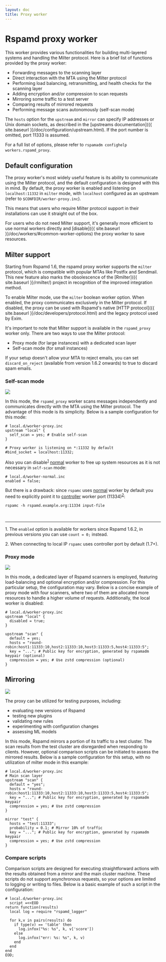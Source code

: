 ```yaml
---
layout: doc
title: Proxy worker
---
```


# Rspamd proxy worker

This worker provides various functionalities for building multi-layered systems and handling the Milter protocol. Here is a brief list of functions provided by the proxy worker:

* Forwarding messages to the scanning layer
* Direct interaction with the MTA using the Milter protocol
* Performing load balancing, retransmitting, and health checks for the scanning layer
* Adding encryption and/or compression to scan requests
* Mirroring some traffic to a test server
* Comparing results of mirrored requests
* Performing message scans autonomously (self-scan mode)

The `hosts` option for the `upstream` and `mirror` can specify IP addresses or Unix domain sockets, as described in the [upstreams documentation]({{ site.baseurl }}/doc/configuration/upstream.html). If the port number is omitted, port 11333 is assumed.

For a full list of options, please refer to `rspamadm confighelp workers.rspamd_proxy`.

## Default configuration

The proxy worker's most widely useful feature is its ability to communicate using the Milter protocol, and the default configuration is designed with this in mind. By default, the proxy worker is enabled and listening on `localhost:11332` in `milter` mode, with `localhost` configured as an upstream (refer to `$CONFDIR/worker-proxy.inc`).

This means that users who require Milter protocol support in their installations can use it straight out of the box.

For users who do not need Milter support, it's generally more efficient to use normal workers directly and [disable]({{ site.baseurl }}/doc/workers/#common-worker-options) the proxy worker to save resources.

## Milter support

Starting from Rspamd 1.6, the rspamd proxy worker supports the `milter` protocol, which is compatible with popular MTAs like Postfix and Sendmail. This new feature also marks the obsolescence of the [Rmilter]({{ site.baseurl }}/rmilter/) project in recognition of the improved integration method.

To enable Milter mode, use the `milter` boolean worker option. When enabled, the proxy communicates exclusively in the Milter protocol. If disabled, the proxy can be used with Rspamd's native [HTTP protocol]({{ site.baseurl }}/doc/developers/protocol.html) and the legacy protocol used by Exim.

It's important to note that Milter support is available in the `rspamd_proxy` worker only. There are two ways to use the Milter protocol:

* Proxy mode (for large instances) with a dedicated scan layer
* Self-scan mode (for small instances)

If your setup doesn't allow your MTA to reject emails, you can set `discard_on_reject` (available from version 1.6.2 onwards) to true to discard spam emails.

### Self-scan mode

<img class="img-fluid" src="{{ site.baseurl }}/img/rspamd_milter_direct.png">

In this mode, the `rspamd_proxy` worker scans messages independently and communicates directly with the MTA using the Milter protocol. The advantage of this mode is its simplicity. Below is a sample configuration for this mode:

~~~hcl
# local.d/worker-proxy.inc
upstream "local" {
  self_scan = yes; # Enable self-scan
}

# Proxy worker is listening on *:11332 by default
#bind_socket = localhost:11332;
~~~

Also you can disable<sup>[1](#fn1)</sup> [normal](normal.html) worker to free up system resources as it is not necessary in `self-scan` mode:

~~~hcl
# local.d/worker-normal.inc
enabled = false;
~~~

But there is a drawback: since `rspamc` uses [normal](normal.html) worker by default you need to explicitly point it to [controller](controller.html) worker port (11334)<sup>[2](#fn1)</sup>:

~~~
rspamc -h rspamd.example.org:11334 input-file
~~~

&nbsp;

---
<a name="fn1">1.</a> The `enabled` option is available for workers since Rspamd 1.6.2, in  previous versions you can use `count = 0;` instead.

<a name="fn1">2.</a> When connecting to local IP `rspamc` uses controller port by default (1.7+).

### Proxy mode

<img class="img-fluid" src="{{ site.baseurl }}/img/rspamd_milter_proxy.png">

In this mode, a dedicated layer of Rspamd scanners is employed, featuring load-balancing and optional encryption and/or compression. For this particular setup, the configuration may vary. Below is a concise example of proxy mode with four scanners, where two of them are allocated more resources to handle a higher volume of requests. Additionally, the local worker is disabled:

~~~hcl
# local.d/worker-proxy.inc
upstream "local" {
  disabled = true;
}

upstream "scan" {
  default = yes;
  hosts = "round-robin:host1:11333:10,host2:11333:10,host3:11333:5,host4:11333:5";
  key = "..."; # Public key for encryption, generated by rspamadm keypair (optional)
  compression = yes; # Use zstd compression (optional)
}
~~~

## Mirroring

<img class="img-fluid" src="{{ site.baseurl }}/img/rspamd-testing.jpg">

The proxy can be utilized for testing purposes, including:

* evaluating new versions of Rspamd
* testing new plugins
* validating new rules
* experimenting with configuration changes
* assessing ML models

In this mode, Rspamd mirrors a portion of its traffic to a test cluster. The scan results from the test cluster are disregarded when responding to clients. However, optional comparison scripts can be initiated to assess the mirrored results. Below is a sample configuration for this setup, with no utilization of milter mode in this example:

~~~hcl
# local.d/worker-proxy.inc
# Main scan layer
upstream "scan" {
  default = "yes";
  hosts = "round-robin:host1:11333:10,host2:11333:10,host3:11333:5,host4:11333:5";
  key = "..."; # Public key for encryption, generated by rspamadm keypair
  compression = yes; # Use zstd compression
}

mirror "test" {
  hosts = "test:11333";
  probability = 0.1; # Mirror 10% of traffic
  key = "..."; # Public key for encryption, generated by rspamadm keypair
  compression = yes; # Use zstd compression
}
~~~

### Compare scripts

Comparison scripts are designed for executing straightforward actions with the results obtained from a mirror and the main cluster machine. These scripts do not support asynchronous requests, so your options are limited to logging or writing to files. Below is a basic example of such a script in the configuration:

~~~hcl
# local.d/worker-proxy.inc
  script =<<EOD
return function(results)
  local log = require "rspamd_logger"

  for k,v in pairs(results) do
    if type(v) == 'table' then
      log.infox("%s: %s", k, v['score'])
    else
      log.infox("err: %s: %s", k, v)
    end
  end
end
EOD;
~~~
